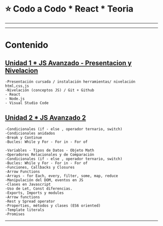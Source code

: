 # :star: Codo a Codo * React * Teoria

---
---

# Contenido

## [Unidad 1 * JS Avanzado - Presentacion y Nivelacion](https://github.com/eugenia1984/react-varios-cursos/blob/main/04_codo_a_codo_react/teoria/presentacion_nivelacion.md)

```
-Presentación cursada / instalación herramientas/ nivelación html,css,js
-Nivelación (conceptos JS) / Git + Github
- React
- Node.js
- Visual Studio Code
```

## [Unidad 2 * JS Avanzado 2](https://github.com/eugenia1984/react-varios-cursos/blob/main/04_codo_a_codo_react/teoria/js-avanzado-2.md)

```
-Condicionales (if - else , operador ternario, switch)
-Condicionales anidados
-Break y Continue
-Bucles: While y For - For in - For of
```


```
-Variables - Tipos de Datos - Objeto Math 
-Operadores Relacionales y de Comparación 
-Condicionales (if - else , operador ternario, switch)
-Bucles: While y For - For in - For of
-Funciones, Callbacks y Closures
-Arrow Functions
-Arrays - for Each, every, filter, some, map, reduce
-Manipulación del DOM, eventos en JS
-Clases en Javascript
-Uso de Let, Const diferencias.
-Exports, Imports y modules
-Arrow functions
-Rest y Spread operator
-Properties, métodos y clases (ES6 oriented)
-Template literals
-Promises
```



---
